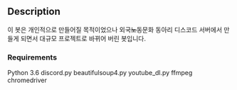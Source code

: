 ## Description ##
이 봇은 개인적으로 만들어질 목적이었으나 외국~~노동~~문화 동아리 디스코드 서버에서 만들게 되면서 대규모 프로젝트로 바뀌어 버린 봇입니다.
### Requirements ###
Python 3.6
discord.py
beautifulsoup4.py
youtube_dl.py
ffmpeg
chromedriver
